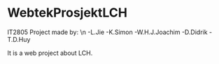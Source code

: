 # WebtekProsjektLCH

IT2805 Project made by: \n
-L.Jie
-K.Simon
-W.H.J.Joachim
-D.Didrik
-T.D.Huy

It is a web project about LCH.
